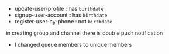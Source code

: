 - update-user-profile : has `birthdate`
- signup-user-account : has `birthdate`
- register-user-by-phone :  not `birthdate`


in creating group and channel there is double push notification 
- I changed queue members to unique members